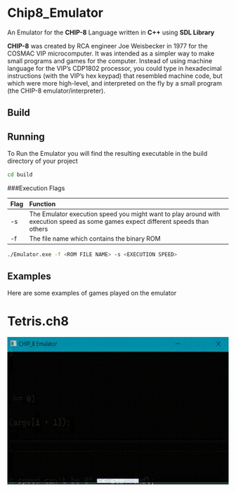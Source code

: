 # Chip8_Emulator
An Emulator for the __CHIP-8__ Language written in __C++__ using __SDL Library__ 

__CHIP-8__ was created by RCA engineer Joe Weisbecker in 1977 for the COSMAC VIP microcomputer. It was intended as a simpler way to make small programs and games for the computer. Instead of using machine language for the VIP’s CDP1802 processor, you could type in hexadecimal instructions (with the VIP’s hex keypad) that resembled machine code, but which were more high-level, and interpreted on the fly by a small program (the CHIP-8 emulator/interpreter).

## Build



## Running 
To Run the Emulator you will find the resulting executable in the build directory of your project


```bash
cd build
```

###Execution Flags

|    Flag        | Function |
|:------------|:-----------|
|       -s        |        The Emulator execution speed you might want to play around with execution speed as some games expect different speeds than others      |
|       -f        |       The file name which contains the binary ROM     |


```bash
./Emulator.exe -f <ROM FILE NAME> -s <EXECUTION SPEED>
```

## Examples
Here are some examples of games played on the emulator

# Tetris.ch8

![Tetris GIF](https://github.com/AmrMohsen122/Chip8_Emulator/blob/main/gifs/tetris.gif?raw=true)










